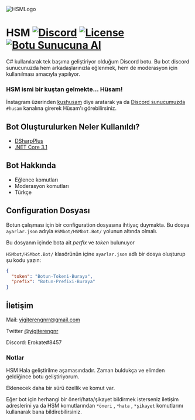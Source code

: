 
![HSMLogo](https://i.ibb.co/R2PZh06/HSM-free-file.png)

    
# HSM [![Discord](https://img.shields.io/discord/755456457352282253?color=blue&label=Discord)](https://discord.gg/FZxG8Kc2) [![License](https://img.shields.io/github/license/Erokate/HSMbot)](https://github.com/Erokate/HSMbot/blob/master/LICENSE.txt) [![Botu Sunucuna Al](https://img.shields.io/badge/dynamic/xml?color=blue&label=HSM&prefix=Sunucuna%20Al&query=%2A&url=https%3A%2F%2Fdiscord.com%2Fapi%2Foauth2%2Fauthorize%3Fclient_id%3D888509269706670140%26permissions%3D8%26scope%3Dbot)](https://discord.com/api/oauth2/authorize?client_id=888509269706670140&permissions=8&scope=bot)

C# kullanılarak tek başıma geliştiriyor olduğum Discord botu.
Bu bot discord sunucunuzda hem arkadaşlarınızla eğlenmek, hem de moderasyon için kullanılması amacıyla yapılıyor.

### HSM ismi bir kuştan gelmekte... Hüsam!
İnstagram üzerinden [kushusam](https://www.instagram.com/kushusam/) diye aratarak ya da [Discord sunucumuzda](https://discord.gg/FZxG8Kc2) `#husam` kanalına girerek Hüsam'ı görebilirsiniz.


## Bot Oluşturulurken Neler Kullanıldı?

- [DSharpPlus](https://www.nuget.org/packages/DSharpPlus)
- [.NET Core 3.1](https://dotnet.microsoft.com/en-us/download/dotnet/3.1)
  
## Bot Hakkında

- Eğlence komutları
- Moderasyon komutları
- Türkçe 

  
## Configuration Dosyası

Botun çalışması için bir configuration dosyasına ihtiyaç duymakta. Bu dosya `ayarlar.json` adıyla `HSMbot/HSMbot.Bot/` yolunun altında olmalı.

Bu dosyanın içinde bota ait *perfix* ve *token* bulunuyor

`HSMbot/HSMbot.Bot/` klasörünün içine `ayarlar.json` adlı bir dosya oluşturup şu kodu yazın: 

```json
{
  "token": "Botun-Tokeni-Buraya",
  "prefix": "Botun-Prefixi-Buraya"
}
```

  
## İletişim

Mail: yigiterengnrr@gmail.com

Twitter [@yigiterengnr](https://twitter.com/yigiterengnr)

Discord: Erokate#8457




### Notlar

HSM Hala geliştirilme aşamasındadır. Zaman buldukça ve elimden geldiğince botu geliştiriyorum.

Eklenecek daha bir sürü özellik ve komut var.

Eğer bot için herhangi bir öneri/hata/şikayet bildirmek isterseniz iletişim adreslerini ya da HSM komutlarından `*öneri` , `*hata` , `*şikayet` komutlarını kullanarak bana bildirebilirsiniz.
